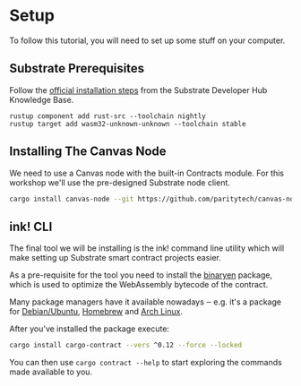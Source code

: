 Setup
===

To follow this tutorial, you will need to set up some stuff on your computer.

## Substrate Prerequisites

Follow the
[official installation steps](https://substrate.dev/docs/en/knowledgebase/getting-started/) from the
Substrate Developer Hub Knowledge Base.

```
rustup component add rust-src --toolchain nightly
rustup target add wasm32-unknown-unknown --toolchain stable
```

## Installing The Canvas Node

We need to use a Canvas node with the built-in Contracts module. For this workshop we'll use the pre-designed Substrate node client.

```bash
cargo install canvas-node --git https://github.com/paritytech/canvas-node.git --tag v0.1.5 --force --locked
```

## ink! CLI

The final tool we will be installing is the ink! command line utility which will make setting up Substrate smart contract projects easier.

As a pre-requisite for the tool you need to install the [binaryen](https://github.com/WebAssembly/binaryen) package, which is used to optimize the WebAssembly bytecode of the contract.

Many package managers have it available nowadays ‒ e.g. it's a package for [Debian/Ubuntu](https://tracker.debian.org/pkg/binaryen),
[Homebrew](https://formulae.brew.sh/formula/binaryen) and [Arch Linux](https://archlinux.org/packages/community/x86_64/binaryen/).

After you've installed the package execute:

```bash
cargo install cargo-contract --vers ^0.12 --force --locked
```

You can then use `cargo contract --help` to start exploring the commands made available to you.
